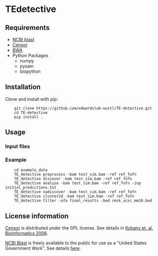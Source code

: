 # TEdetective

## Requirements
 * [NCBI blast](https://blast.ncbi.nlm.nih.gov/Blast.cgi?CMD=Web&PAGE_TYPE=BlastDocs&DOC_TYPE=Download)
 * [Censor](https://www.girinst.org/downloads/software/censor/)
 * [BWA](https://github.com/lh3/bwa)
 * Python Packages
     *  numpy
     *  pysam
     *  biopython

## Installation
Clone and install with pip:

````
    git clone https://github.com/edwardslab-wustl/TE-detective.git
    cd TE-detective
    pip install .
````

## Usage

### Input files

### Example

````
    cd example_data
    TE_detective preprocess -bam test_sim.bam -ref ref_fofn
    TE_detective discover -bam test_sim.bam -ref ref_fofn
    TE_detective analyze -bam test_sim.bam -ref ref_fofn -inp initial_predictions.txt
    TE_detective nadiscover -bam test_sim.bam -ref ref_fofn
    TE_detective cluster2d -bam test_sim.bam -ref ref_fofn
    TE_detective filter -ofa final_results -bed rmsk_ucsc_mm10.bed
````

## License information
[Censor](http://www.girinst.org/censor/index.php) is distributed under the GPL license.  See details in [Kohany et. al. Bioinformatics 2006](https://bmcbioinformatics.biomedcentral.com/articles/10.1186/1471-2105-7-474).

[NCBI Blast](https://blast.ncbi.nlm.nih.gov/Blast.cgi?CMD=Web&PAGE_TYPE=BlastDocs&DOC_TYPE=Download) is freely available to the public for use as a "United States Government Work".  See details [here](https://www.ncbi.nlm.nih.gov/IEB/ToolBox/CPP_DOC/lxr/source/scripts/projects/blast/LICENSE).
